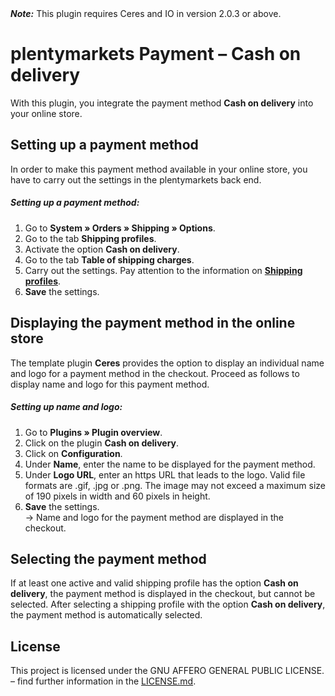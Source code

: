 <div class="alert alert-warning" role="alert">
   <strong><i>Note:</strong></i> This plugin requires Ceres and IO in version 2.0.3 or above.
</div>

# plentymarkets Payment&nbsp;– Cash on delivery

With this plugin, you integrate the payment method **Cash on delivery** into your online store.

## Setting up a payment method

In order to make this payment method available in your online store, you have to carry out the settings in the plentymarkets back end.

##### Setting up a payment method:

1. Go to **System&nbsp;» Orders&nbsp;» Shipping » Options**.
2. Go to the tab **Shipping profiles**.
3. Activate the option **Cash on delivery**.
4. Go to the tab **Table of shipping charges**.
5. Carry out the settings. Pay attention to the information on <a href="https://knowledge.plentymarkets.com/en/order-processing/fulfilment/preparing-the-shipment#1500"><strong>Shipping profiles</strong></a>.
5. **Save** the settings.

## Displaying the payment method in the online store

The template plugin **Ceres** provides the option to display an individual name and logo for a payment method in the checkout. Proceed as follows to display name and logo for this payment method.

##### Setting up name and logo:

1. Go to **Plugins » Plugin overview**.
2. Click on the plugin **Cash on delivery**.
3. Click on **Configuration**.
4. Under **Name**, enter the name to be displayed for the payment method.
5. Under **Logo URL**, enter an https URL that leads to the logo. Valid file formats are .gif, .jpg or .png. The image may not exceed a maximum size of 190 pixels in width and 60 pixels in height.
5. **Save** the settings.<br />→ Name and logo for the payment method are displayed in the checkout.

## Selecting the payment method

If at least one active and valid shipping profile has the option **Cash on delivery**, the payment method is displayed in the checkout, but cannot be selected. After selecting a shipping profile with the option **Cash on delivery**, the payment method is automatically selected.

## License

This project is licensed under the GNU AFFERO GENERAL PUBLIC LICENSE. – find further information in the [LICENSE.md](https://github.com/plentymarkets/plugin-payment-invoice/blob/master/LICENSE.md).